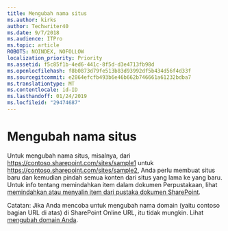 ```yaml
---
title: Mengubah nama situs
ms.author: kirks
author: Techwriter40
ms.date: 9/7/2018
ms.audience: ITPro
ms.topic: article
ROBOTS: NOINDEX, NOFOLLOW
localization_priority: Priority
ms.assetid: f5c85f1b-4ed6-441c-8f5d-d3e4713fb98d
ms.openlocfilehash: f8b0873d79fe513b83d93992df5b434d56f4d33f
ms.sourcegitcommit: e2864efcfb493b6e46b662b746661a61232bdba7
ms.translationtype: MT
ms.contentlocale: id-ID
ms.lasthandoff: 01/24/2019
ms.locfileid: "29474687"
---
```

# <a name="rename-a-site"></a>Mengubah nama situs

Untuk mengubah nama situs, misalnya, dari https://contoso.sharepoint.com/sites/sample1 untuk https://contoso.sharepoint.com/sites/sample2, Anda perlu membuat situs baru dan kemudian pindah semua konten dari situs yang lama ke yang baru. Untuk info tentang memindahkan item dalam dokumen Perpustakaan, lihat [memindahkan atau menyalin item dari pustaka dokumen SharePoint](https://go.microsoft.com/fwlink/?Linkid=2018691).
  
Catatan: Jika Anda mencoba untuk mengubah nama domain (yaitu contoso bagian URL di atas) di SharePoint Online URL, itu tidak mungkin. Lihat [mengubah domain Anda](https://go.microsoft.com/fwlink/?Linkid=2018696).
  

